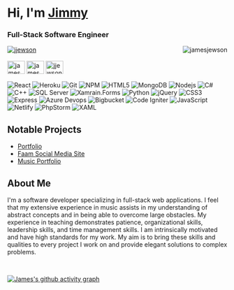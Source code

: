 <h1 align="left">Hi, I'm <a href="https://jamesjewson.netlify.app/">Jimmy</a></h1>

<h3 align="left">Full-Stack Software Engineer</h3>
<section align="left">
  <img align="right" src="https://github-readme-stats.vercel.app/api/top-langs?username=jamesjewson&show_icons=true&locale=en&layout=compact" alt="jamesjewson" />
  <a href="https://twitter.com/jjewson" target="blank"><img src="https://img.shields.io/twitter/follow/jjewson?logo=twitter&style=for-the-badge" alt="jjewson" /></a> 
  <div>
  <br/>
    <a href="https://linkedin.com/in/jamesjewson" target="blank"><img align="center" src="https://raw.githubusercontent.com/rahuldkjain/github-profile-readme-generator/master/src/images/icons/Social/linked-in-alt.svg" alt="james jewson" height="30" width="40" /></a>
    <a href="https://stackoverflow.com/users/16706229/james-jewson" target="blank"><img align="center" src="https://raw.githubusercontent.com/rahuldkjain/github-profile-readme-generator/master/src/images/icons/Social/stack-overflow.svg" alt="james jewson" height="30" width="40" /></a>
    <a href="https://twitter.com/jjewson" target="blank"><img align="center" src="https://raw.githubusercontent.com/rahuldkjain/github-profile-readme-generator/master/src/images/icons/Social/twitter.svg" alt="jjewson" height="30" width="40" /></a>
  </div>
  <br/>
  <section align="left"> 
  <img src="https://img.shields.io/badge/-React-45b8d8?style=flat-square&logo=react&logoColor=white" alt="React"/>
  <img src="https://img.shields.io/badge/-Heroku-430098?style=flat-square&logo=heroku&logoColor=white" alt="Heroku"/>
   <img src="https://img.shields.io/badge/-Git-F05032?style=flat-square&logo=git&logoColor=white" alt="Git"/>
   <img src="https://img.shields.io/badge/-NPM-CB3837?style=flat-square&logo=npm&logoColor=white" alt="NPM"/>
   <img src="https://img.shields.io/badge/-HTML5-E34F26?style=flat-square&logo=html5&logoColor=white" alt="HTML5"/>
   <img src="https://img.shields.io/badge/-MongoDB-13aa52?style=flat-square&logo=mongodb&logoColor=white" alt="MongoDB"/>
   <img src="https://img.shields.io/badge/-Nodejs-43853d?style=flat-square&logo=Node.js&logoColor=white" alt="Nodejs"/>
   <img src="https://img.shields.io/badge/-C%23-blue?style=flat-square&logo=csharp&logoColor=white" alt="C#"/>
   <img src="https://img.shields.io/badge/-C%2B%2B-brightgreen?style=flat-square&logo=cplusplus&logoColor=white" alt="C++" />
   <img src="https://img.shields.io/badge/-SQLServer-green?style=flat-square&logo=microsoftsqlserver&logoColor=white" alt="SQL Server" />
   <img src="https://img.shields.io/badge/-Xamarin.Forms-yellowgreen?style=flat-square&logo=xamarin&logoColor=white" alt="Xamrain.Forms" />
    <img src="https://img.shields.io/badge/-Python-blue?style=flat-square&logo=python&logoColor=white" alt="Python" />
   <img src="https://img.shields.io/badge/-jQuery-blueviolet?style=flat-square&logo=jquery&logoColor=white" alt="jQuery" />   
  <img src="https://img.shields.io/badge/-CSS3-ff69b4?style=flat-square&logo=css3&logoColor=white" alt="CSS3" />
  <img src="https://img.shields.io/badge/-Express-orange?style=flat-square&logo=express&logoColor=white" alt="Express" />
 <img src="https://img.shields.io/badge/-AzureDevops-red?style=flat-square&logo=azuredevops&logoColor=white" alt="Azure Devops" />
 <img src="https://img.shields.io/badge/-Bitbucket-red?style=flat-square&logo=bitbucket&logoColor=white" alt="Bigbucket" />
 <img src="https://img.shields.io/badge/-Code_Igniter-green?style=flat-square&logo=codeigniter&logoColor=white" alt="Code Igniter" />
 <img src="https://img.shields.io/badge/-JavaScript-blue?style=flat-square&logo=javascript&logoColor=white" alt="JavaScript" />
 <img src="https://img.shields.io/badge/-Netlify-yellow?style=flat-square&logo=netlify&logoColor=white" alt="Netlify" />
  <img src="https://img.shields.io/badge/-PhpStorm-blueviolet?style=flat-square&logo=phpstorm&logoColor=white" alt="PhpStorm" />
  <img src="https://img.shields.io/badge/-XAML-brightgreen?style=flat-square&logo=xaml&logoColor=white" alt="XAML" /> 
</section>
  <h2>Notable Projects</h2>
  <ul>
    <li><a href="https://jamesjewson.netlify.app/#">Portfolio</a></li>
    <li><a href="https://faamapp.netlify.app/">Faam Social Media Site</a></li>
    <li><a href="https://jewsonmusic.netlify.app/">Music Portfolio</a></li>
  </ul>



  <div align="left">
  <h2>About Me</h2>
  <p >I'm a software developer specializing in full-stack web applications. I feel that my extensive experience in music assists in my understanding of abstract concepts and in being able to overcome large obstacles. My experience in teaching demonstrates patience, organizational skills, leadership skills, and time management skills. I am intrinsically motivated and have high standards for my work. My aim is to bring these skills and qualities to every project I work on and provide elegant solutions to complex problems.</p>
  </div>
  <br/>


</section>


[![James's github activity graph](https://activity-graph.herokuapp.com/graph?username=jamesjewson&theme=react-dark)](https://github.com/jamesjewson/github-readme-activity-graph)
